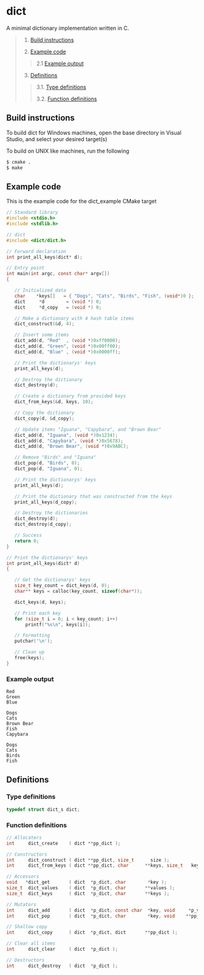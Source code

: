 # dict
 A minimal dictionary implementation written in C. 
 > 1.   [Build instructions](#build_instructions)
 >
 > 2.   [Example code](#example-code)
 >>
 >> 2.1 [Example output](#example-output)
 >
 > 3. [Definitions](#definitions)
 >>
 >> 3.1. [Type definitions](#type-definitions)
 >> 
 >> 3.2. [Function definitions](#function-definitions)
 
 ## Build instructions
 To build dict for Windows machines, open the base directory in Visual Studio, and select your desired target(s)

 To build on UNIX like machines, run the following 
 ```bash
 $ cmake .
 $ make
 ```

 ## Example code
 This is the example code for the dict_example CMake target
 ```c
// Standard library
#include <stdio.h>
#include <stdlib.h>

// dict
#include <dict/dict.h>

// Forward declaration
int print_all_keys(dict* d);

// Entry point
int main(int argc, const char* argv[])
{

	// Initialized data
	char    *keys[]   = { "Dogs", "Cats", "Birds", "Fish", (void*)0 };
	dict     *d        = (void *) 0;
	dict     *d_copy   = (void *) 0;

	// Make a dictionary with 4 hash table items
	dict_construct(&d, 4);

	// Insert some items
	dict_add(d, "Red"  , (void *)0xff0000);
	dict_add(d, "Green", (void *)0x00ff00);
	dict_add(d, "Blue" , (void *)0x0000ff);

	// Print the dictionarys' keys
	print_all_keys(d);

	// Destroy the dictionary
	dict_destroy(d);

	// Create a dictionary from provided keys 
	dict_from_keys(&d, keys, 10);

	// Copy the dictionary
	dict_copy(d, &d_copy);

	// Update items "Iguana", "Capybara", and "Brown Bear"
	dict_add(d, "Iguana", (void *)0x1234);
	dict_add(d, "Capybara", (void *)0x5678);
	dict_add(d, "Brown Bear", (void *)0x9ABC);

	// Remove "Birds" and "Iguana"
	dict_pop(d, "Birds", 0);
	dict_pop(d, "Iguana", 0);

	// Print the dictionarys' keys
	print_all_keys(d);

	// Print the dictionary that was constructed from the keys
	print_all_keys(d_copy);

	// Destroy the dictionaries
	dict_destroy(d);
	dict_destroy(d_copy);

	// Success
	return 0;
}

// Print the dictionarys' keys
int print_all_keys(dict* d)
{

	// Get the dictionarys' keys
	size_t key_count = dict_keys(d, 0);
	char** keys = calloc(key_count, sizeof(char*));

	dict_keys(d, keys);

	// Print each key
	for (size_t i = 0; i < key_count; i++)
		printf("%s\n", keys[i]);

	// Formatting
	putchar('\n');

	// Clean up
	free(keys);
}
 ```
 ### Example output
 ```
Red
Green
Blue

Dogs
Cats
Brown Bear
Fish
Capybara

Dogs
Cats
Birds
Fish
 ```
 ## Definitions
 ### Type definitions
 ```c
 typedef struct dict_s dict;
 ```
 ### Function definitions
 ```c 
 // Allocaters
 int     dict_create    ( dict **pp_dict );
 
 // Constructors
 int     dict_construct ( dict **pp_dict, size_t      size );
 int     dict_from_keys ( dict **pp_dict, char      **keys, size_t   keys_length );
 
 // Accessors
 void   *dict_get       ( dict  *p_dict, char        *key );
 size_t  dict_values    ( dict  *p_dict, char       **values );
 size_t  dict_keys      ( dict  *p_dict, char       **keys );
 
 // Mutators
 int     dict_add       ( dict  *p_dict, const char  *key, void     *p_value );
 int     dict_pop       ( dict  *p_dict, char        *key, void    **pp_value );
 
 // Shallow copy
 int     dict_copy      ( dict  *p_dict, dict       **pp_dict );
 
 // Clear all items
 int     dict_clear     ( dict  *p_dict );
 
 // Destructors
 int     dict_destroy   ( dict  *p_dict );
 ```